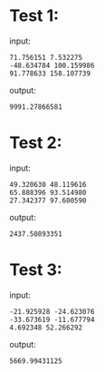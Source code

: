 
# Test 1:
input:
```
71.756151 7.532275
-48.634784 100.159986
91.778633 158.107739
```
output:
```
9991.27866581
```

# Test 2:
input:
```
49.320630 48.119616
65.888396 93.514980
27.342377 97.600590
```
output:
```
2437.50893351
```

# Test 3:
input:
```
-21.925928 -24.623076
-33.673619 -11.677794
4.692348 52.266292
```
output:
```
5669.99431125
```
